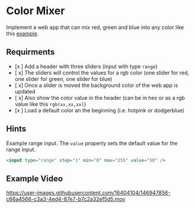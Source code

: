 # Color Mixer

Implement a web app that can mix red, green and blue into any color like this [example](https://coding-katas.netlify.app/color-mixer/).

## Requirments

- [x ] Add a header with three sliders (input with type `range`)
- [ x] The sliders will control the values for a rgb color (one slider for red, one slider for green, one slider for blue)
- [ x] Once a slider is moved the background color of the web app is updated
- [ x] Also show the color value in the header (can be in hex or as a rgb value like this `rgb(xx,xx,xx)`)
- [x ] Load a default color an the beginning (i.e. hotpink or dodgerblue)

## Hints

Example range input. The `value` property sets the default value for the range input.

```html
<input type="range" step="1" min="0" max="255" value="50" />
```

## Example Video

https://user-images.githubusercontent.com/16404104/146947856-c66a4566-c3a3-4ed4-87e7-b7c2a32ef5d5.mov
